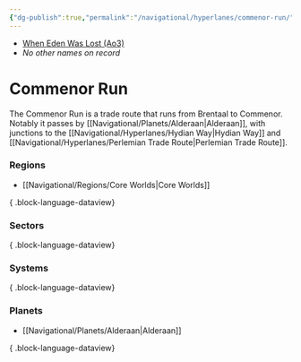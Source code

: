 ```yaml
---
{"dg-publish":true,"permalink":"/navigational/hyperlanes/commenor-run/","tags":["map","hyperlane","core"]}
---
```


- [When Eden Was Lost (Ao3)](https://archiveofourown.org/works/19334440/chapters/45992584)
- *No other names on record*
# Commenor Run

The Commenor Run is a trade route that runs from Brentaal to Commenor. Notably it passes by [[Navigational/Planets/Alderaan\|Alderaan]], with junctions to the [[Navigational/Hyperlanes/Hydian Way\|Hydian Way]] and [[Navigational/Hyperlanes/Perlemian Trade Route\|Perlemian Trade Route]]. 

### Regions
- [[Navigational/Regions/Core Worlds\|Core Worlds]]

{ .block-language-dataview}
### Sectors

{ .block-language-dataview}
### Systems

{ .block-language-dataview}
### Planets
- [[Navigational/Planets/Alderaan\|Alderaan]]

{ .block-language-dataview}
